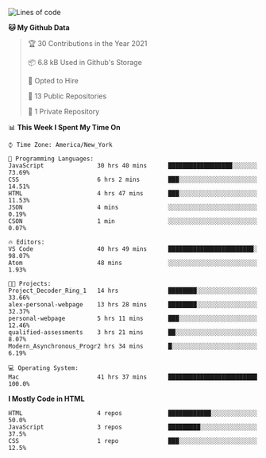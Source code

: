 <!--START_SECTION:waka-->
![Lines of code](https://img.shields.io/badge/From%20Hello%20World%20I%27ve%20Written-20805%20lines%20of%20code-blue)

**🐱 My Github Data** 

> 🏆 30 Contributions in the Year 2021
 > 
> 📦 6.8 kB Used in Github's Storage 
 > 
> 💼 Opted to Hire
 > 
> 📜 13 Public Repositories 
 > 
> 🔑 1 Private Repository 
 > 
📊 **This Week I Spent My Time On** 

```text
⌚︎ Time Zone: America/New_York

💬 Programming Languages: 
JavaScript               30 hrs 40 mins      ██████████████████░░░░░░░   73.69% 
CSS                      6 hrs 2 mins        ███░░░░░░░░░░░░░░░░░░░░░░   14.51% 
HTML                     4 hrs 47 mins       ███░░░░░░░░░░░░░░░░░░░░░░   11.53% 
JSON                     4 mins              ░░░░░░░░░░░░░░░░░░░░░░░░░   0.19% 
CSON                     1 min               ░░░░░░░░░░░░░░░░░░░░░░░░░   0.07%

🔥 Editors: 
VS Code                  40 hrs 49 mins      ████████████████████████░   98.07% 
Atom                     48 mins             ░░░░░░░░░░░░░░░░░░░░░░░░░   1.93%

🐱‍💻 Projects: 
Project_Decoder_Ring_1   14 hrs              ████████░░░░░░░░░░░░░░░░░   33.66% 
alex-personal-webpage    13 hrs 28 mins      ████████░░░░░░░░░░░░░░░░░   32.37% 
personal-webpage         5 hrs 11 mins       ███░░░░░░░░░░░░░░░░░░░░░░   12.46% 
qualified-assessments    3 hrs 21 mins       ██░░░░░░░░░░░░░░░░░░░░░░░   8.07% 
Modern_Asynchronous_Progr2 hrs 34 mins       █░░░░░░░░░░░░░░░░░░░░░░░░   6.19%

💻 Operating System: 
Mac                      41 hrs 37 mins      █████████████████████████   100.0%

```

**I Mostly Code in HTML** 

```text
HTML                     4 repos             ████████████░░░░░░░░░░░░░   50.0% 
JavaScript               3 repos             █████████░░░░░░░░░░░░░░░░   37.5% 
CSS                      1 repo              ███░░░░░░░░░░░░░░░░░░░░░░   12.5%

```



<!--END_SECTION:waka-->
